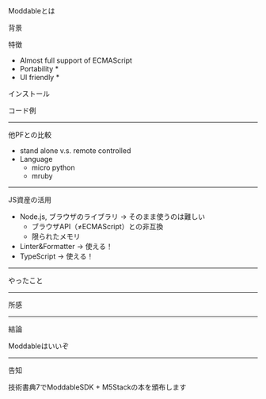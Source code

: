 Moddableとは

背景

特徴

* Almost full support of ECMAScript
* Portability
  * 
* UI friendly
  * 

インストール

コード例

---

他PFとの比較

* stand alone v.s. remote controlled
* Language
  * micro python
  * mruby

---

JS資産の活用

* Node.js, ブラウザのライブラリ -> そのまま使うのは難しい
  * ブラウザAPI（≠ECMAScript）との非互換
  * 限られたメモリ
* Linter&Formatter -> 使える！
* TypeScript -> 使える！

---

やったこと

---

所感

---

結論

Moddableはいいぞ

---

告知

技術書典7でModdableSDK + M5Stackの本を頒布します
